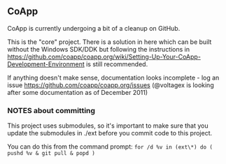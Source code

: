 ## CoApp

CoApp is currently undergoing a bit of a cleanup on GitHub.

This is the "core" project. There is a solution in here which can be built without the Windows SDK/DDK but 
following the instructions in https://github.com/coapp/coapp.org/wiki/Setting-Up-Your-CoApp-Development-Environment 
is still recommended.

If anything doesn't make sense, documentation looks incomplete - log an issue https://github.com/coapp/coapp.org/issues
(@voltagex is looking after some documentation as of December 2011)

### NOTES about committing
This project uses submodules, so it's important to make sure that you update the submodules in ./ext before you commit code to this project.

You can do this from the command prompt: `for /d %v in (ext\*) do ( pushd %v & git pull & popd )`
